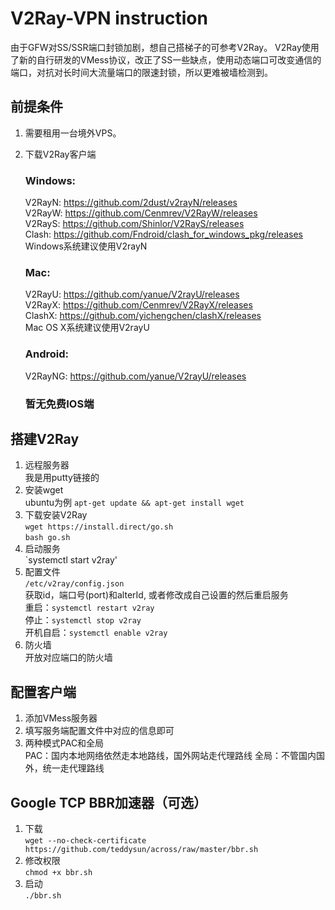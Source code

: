 # V2Ray-VPN instruction
由于GFW对SS/SSR端口封锁加剧，想自己搭梯子的可参考V2Ray。  V2Ray使用了新的自行研发的VMess协议，改正了SS一些缺点，使用动态端口可改变通信的端口，对抗对长时间大流量端口的限速封锁，所以更难被墙检测到。

## 前提条件

1. 需要租用一台境外VPS。

2. 下载V2Ray客户端
    ### Windows: 
    V2RayN: https://github.com/2dust/v2rayN/releases  
    V2RayW: https://github.com/Cenmrev/V2RayW/releases  
    V2RayS: https://github.com/Shinlor/V2RayS/releases  
    Clash: https://github.com/Fndroid/clash_for_windows_pkg/releases  
    Windows系统建议使用V2rayN
    ### Mac:
    V2RayU: https://github.com/yanue/V2rayU/releases  
    V2RayX: https://github.com/Cenmrev/V2RayX/releases  
    ClashX: https://github.com/yichengchen/clashX/releases  
    Mac OS X系统建议使用V2rayU
    ### Android:
    V2RayNG: https://github.com/yanue/V2rayU/releases  
    ### 暂无免费IOS端

## 搭建V2Ray
1. 远程服务器  
   我是用putty链接的
2. 安装wget  
   ubuntu为例 `apt-get update && apt-get install wget`  
3. 下载安装V2Ray  
   `wget https://install.direct/go.sh`  
   `bash go.sh`  
4. 启动服务  
   `systemctl start v2ray'  
5. 配置文件  
   `/etc/v2ray/config.json`  
   获取id，端口号(port)和alterId, 或者修改成自己设置的然后重启服务  
   重启：`systemctl restart v2ray`  
   停止：`systemctl stop v2ray`  
   开机自启：`systemctl enable v2ray`  
6. 防火墙  
   开放对应端口的防火墙
   
## 配置客户端
1. 添加VMess服务器  
2. 填写服务端配置文件中对应的信息即可  
3. 两种模式PAC和全局  
    PAC：国内本地网络依然走本地路线，国外网站走代理路线
    全局：不管国内国外，统一走代理路线
    
## Google TCP BBR加速器（可选）
1. 下载  
`wget --no-check-certificate https://github.com/teddysun/across/raw/master/bbr.sh`  
2. 修改权限  
`chmod +x bbr.sh`  
3. 启动  
`./bbr.sh`


